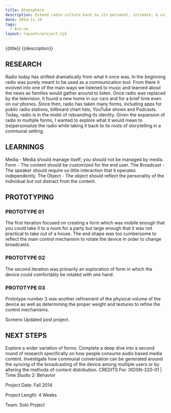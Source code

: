 ```yaml
---
title: Atmosphere
description: Extend radio culture back to its personal, intimate, & cultural roots of storytelling.
date: 2014-11-19
tags:
  - Are.na
layout: layouts/project.njk
---
```


{{title}}
{{description}}

## RESEARCH

Radio today has shifted dramatically from what it once was. In the beginning radio was purely meant to be used as a communication tool. From there it evolved into one of the main ways we listened to music and learned about the news as families would gather around to listen. Once radio was replaced by the television, it found a new home in our cars and for a brief time even on our phones. Since then, radio has taken many forms, including apps for public radio stations, billboard chart lists, YouTube shows and Podcasts. Today, radio is in the midst of rebranding its identity. Given the expansion of radio in multiple forms, I wanted to explore what it would mean to (re)personalize the radio while taking it back to its roots of storytelling in a communal setting.

## LEARNINGS

Media - Media should manage itself; you should not be managed by media. Form - The content should be customized for the end user. The Broadcast - The speaker should require so little interaction that it operates independently. The Object - The object should reflect the personality of the individual but not distract from the content.

## PROTOTYPING

### PROTOTYPE 01

The first iteration focused on creating a form which was mobile enough that you could take it to a room for a party but large enough that it was not practical to take out of a house. The end shape was too cumbersome to reflect the main control mechanism to rotate the device in order to change broadcasts.

### PROTOTYPE 02

The second iteration was primarily an exploration of form in which the device could comfortably be rotated with one hand.

### PROTOTYPE 03

Prototype number 3 was another refinement of the physical volume of the device as well as determining the proper weight and textures to refine the control mechanisms.

Screens
Updated post project.

## NEXT STEPS

Explore a wider variation of forms.
Complete a deep dive into a second round of research specifically on how people consume audio based media content.
Investigate how communal conversation can be generated around the syncing of the broadcasting of the device among multiple users or by altering the methods of content distribution.
CREDITS
For: IXDSN-320-01 | Time Studio 2: Behavior

Project Date: Fall 2014

Project Length: 4 Weeks

Team: Solo Project
